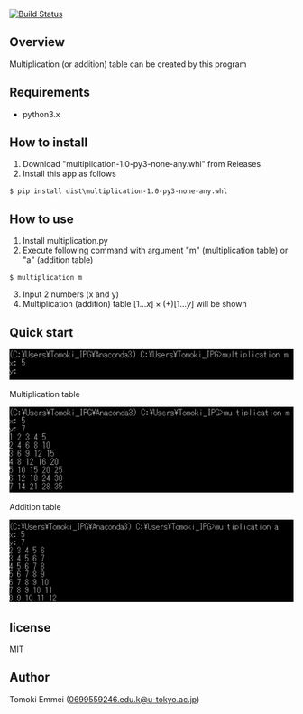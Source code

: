 [![Build Status](https://travis-ci.org/TomokiEmmei/kadai.svg?branch=master)](https://travis-ci.org/TomokiEmmei/kadai)

## Overview
Multiplication (or addition) table can be created by this program

## Requirements
- python3.x

## How to install
1. Download "multiplication-1.0-py3-none-any.whl" from Releases
2. Install this app as follows
```
$ pip install dist\multiplication-1.0-py3-none-any.whl
```
## How to use
1. Install multiplication.py
2. Execute following command  with  argument "m" (multiplication table) or "a" (addition table)
```
$ multiplication m
```
3.  Input 2 numbers (x and y)
4. Multiplication (addition) table  $[1...x]\times(+)[1...y]$ will be shown

## Quick start

![execute](images/h2u.PNG )

Multiplication table

![multi_table](images/multiplication.PNG )

Addition table

![add_table](images/addition.PNG)

## license
MIT

## Author
Tomoki Emmei (0699559246.edu.k@u-tokyo.ac.jp)